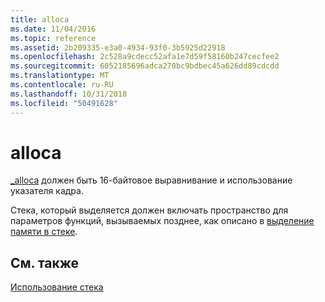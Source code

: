 ```yaml
---
title: alloca
ms.date: 11/04/2016
ms.topic: reference
ms.assetid: 2b209335-e3a0-4934-93f0-3b5925d22918
ms.openlocfilehash: 2c528a9cdecc52afa1e7d59f58160b247cecfee2
ms.sourcegitcommit: 6052185696adca270bc9bdbec45a626dd89cdcdd
ms.translationtype: MT
ms.contentlocale: ru-RU
ms.lasthandoff: 10/31/2018
ms.locfileid: "50491628"
---
```

# <a name="alloca"></a>alloca

[_alloca](../c-runtime-library/reference/alloca.md) должен быть 16-байтовое выравнивание и использование указателя кадра.

Стека, который выделяется должен включать пространство для параметров функций, вызываемых позднее, как описано в [выделение памяти в стеке](../build/stack-allocation.md).

## <a name="see-also"></a>См. также

[Использование стека](../build/stack-usage.md)
